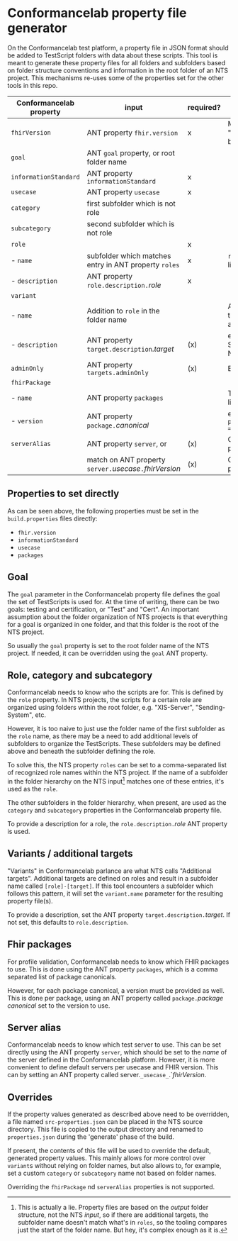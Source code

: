 # Conformancelab property file generator

On the Conformancelab test platform, a property file in JSON format should be added to TestScript folders with data about these scripts. This tool is meant to generate these property files for all folders and subfolders based on folder structure conventions and information in the root folder of an NTS project. This mechanisms re-uses some of the properties set for the other tools in this repo.

| Conformancelab property | input                                                    | required? | notes                                                             | 
| ----------------------- | -------------------------------------------------------- | --------- | ----------------------------------------------------------------- |
| `fhirVersion`           | ANT property `fhir.version`                              | x         | Must be either "STU3" or "R4". Also used in other build steps.    |
| `goal`                  | ANT `goal` property, or root folder name                 |           |                                                                   |
| `informationStandard`   | ANT property `informationStandard`                       | x         |                                                                   |
| `usecase`               | ANT property `usecase`                                   | x         |                                                                   |
| `category`              | first subfolder which is not role                        |           |                                                                   |
| `subcategory`           | second subfolder which is not role                       |           |                                                                   |
| `role`                  |                                                          | x         |                                                                   |
| - `name`                | subfolder which matches entry in ANT property `roles`    | x         | `roles` is a comma separated list. See also `variant`             |
| - `description`         | ANT property `role.description.`_role_                   | x         |                                                                   |
| `variant`               |                                                          |           |                                                                   |
| - `name`                | Addition to `role` in the folder name                    |           | A variant will be emitted of the role folder contains an addition |
| - `description`         | ANT property `target.description`._target_               | (x)       | e.g. `target.description.XIS-Server-Nictiz-only = For Nictiz only |
| `adminOnly`             | ANT property `targets.adminOnly`                         | (x)       | Either "true" or "false"                                          |
| `fhirPackage`           |                                                          |           |                                                                   |
| - `name`                | ANT property `packages`                                  |           | This is a comma separated list of package canonicals              |
| - `version`             | ANT property `package.`_canonical_                       |           | e.g. `package.nictiz.stu3.zib2017 = 2.2.3`                        |
| `serverAlias`           | ANT property `server`, or                                | (x)       | One of these must be provided                                     |
|                         | match on ANT property `server.`_usecase_`.`_fhirVersion_ | (x)       | One of these must be provided                                     |

## Properties to set directly
As can be seen above, the following properties must be set in the `build.properties` files directly:

* `fhir.version`
* `informationStandard`
* `usecase`
* `packages`

## Goal
The `goal` parameter in the Conformancelab property file defines the goal the set of TestScripts is used for. At the time of writing, there can be two goals: testing and certification, or "Test" and "Cert". An important assumption about the folder organization of NTS projects is that everything for a goal is organized in one folder, and that this folder is the root of the NTS project.

So usually the `goal` property is set to the root folder name of the NTS project. If needed, it can be overridden using the `goal` ANT property.

## Role, category and subcategory
Conformancelab needs to know who the scripts are for. This is defined by the `role` property. In NTS projects, the scripts for a certain role are organized using folders within the root folder, e.g. "XIS-Server", "Sending-System", etc.

However, it is too naive to just use the folder name of the first subfolder as the `role` name, as there may be a need to add additional levels of subfolders to organize the TestScripts. These subfolders may be defined above and beneath the subfolder defining the role.

To solve this, the NTS property `roles` can be set to a comma-separated list of recognized role names within the NTS project. If the name of a subfolder in the folder hierarchy on the NTS input[^1] matches one of these entries, it's used as the `role`.

The other subfolders in the folder hierarchy, when present, are used as the `category` and `subcategory` properties in the Conformancelab property file.

To provide a description for a role, the `role.description.`_role_ ANT property is used.

## Variants / additional targets
"Variants" in Conformancelab parlance are what NTS calls "Additional targets". Additional targets are defined on roles and result in a subfolder name called `[role]-[target]`. If this tool encounters a subfolder which follows this pattern, it will set the `variant.name` parameter for the resulting property file(s).

To provide a description, set the ANT property `target.description.`_target_. If not set, this defaults to `role.description`.

## Fhir packages
For profile validation, Conformancelab needs to know which FHIR packages to use. This is done using the ANT property `packages`, which is a comma separated list of package canonicals.

However, for each package canonical, a version must be provided as well. This is done per package, using an ANT property called `package.`_package canonical_ set to the version to use.

## Server alias
Conformancelab needs to know which test server to use. This can be set directly using the ANT property `server`, which should be set to the _name_ of the server defined in the Conformancelab platform. However, it is more convenient to define default servers per usecase and FHIR version. This can by setting an ANT property called server.`_usecase_`.`_fhirVersion_.

[^1]: This is actually a lie. Property files are based on the _output_ folder structure, not the NTS _input_, so if there are additional targets, the subfolder name doesn't match what's in `roles`, so the tooling compares just the start of the folder name. But hey, it's complex enough as it is.

## Overrides
If the property values generated as described above need to be overridden, a file named `src-properties.json` can be placed in the NTS source directory. This file is copied to the output directory and renamed to `properties.json` during the 'generate' phase of the build.

If present, the contents of this file will be used to override the default, generated property values. This mainly allows for more control over `variant`s without relying on folder names, but also allows to, for example, set a custom `category` or `subcategory` name not based on folder names.

Overriding the `fhirPackage` nd `serverAlias` properties is not supported.